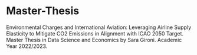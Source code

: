 # Master-Thesis
Environmental Charges and International Aviation: Leveraging Airline Supply Elasticity to Mitigate CO2 Emissions in Alignment with ICAO 2050 Target. Master Thesis in Data Science and Economics by Sara Gironi. Academic Year 2022/2023. 
